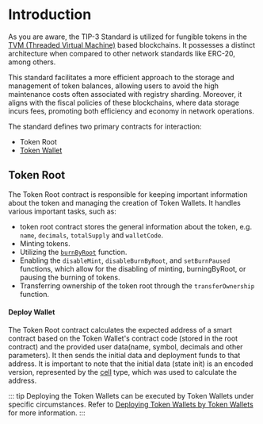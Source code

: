 # Introduction

As you are aware, the TIP-3 Standard is utilized for fungible tokens in the [TVM (Threaded Virtual Machine)](https://everkit.org/en/articles/the-virtual-machine-tvm-1) based blockchains. It possesses a distinct architecture when compared to other network standards like ERC-20, among others.

This standard facilitates a more efficient approach to the storage and management of token balances, allowing users to avoid the high maintenance costs often associated with registry sharding. Moreover, it aligns with the fiscal policies of these blockchains, where data storage incurs fees, promoting both efficiency and economy in network operations.

The standard defines two primary contracts for interaction:
- Token Root
- [Token Wallet](./TokenWallet.md)

## Token Root

The Token Root contract is responsible for keeping important information about the token and managing the creation of Token Wallets. It handles various important tasks, such as:

- token root contract stores the general information about the token, e.g.  `name`, `decimals`, `totalSupply` and `walletCode`.
- Minting tokens.
- Utilizing the [`burnByRoot`](../../Deployments/External/burn.md) function.
- Enabling the `disableMint`, `disableBurnByRoot`, and `setBurnPaused` functions, which allow for the disabling of minting, burningByRoot, or pausing the burning of tokens.
- Transferring ownership of the token root through the `transferOwnership` function.

#### Deploy Wallet
The Token Root contract calculates the expected address of a smart contract based on the Token Wallet's contract code (stored in the root contract) and the provided user data(name, symbol, decimals and other parameters). It then sends the initial data and deployment funds to that address. It is important to note that the initial data (state init) is an encoded version, represented by the [cell](https://github.com/tonlabs/TON-Solidity-Compiler/blob/master/API.md#tvmcell) type, which was used to calculate the address.

::: tip
Deploying the Token Wallets can be executed by Token Wallets under specific circumstances. Refer to [Deploying Token Wallets by Token Wallets](./TokenWallet.md#deploying-token-wallets-by-token-wallets) for more information.
:::